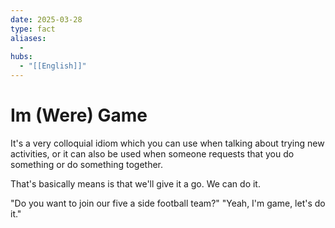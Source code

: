 ```yaml
---
date: 2025-03-28
type: fact
aliases:
  -
hubs:
  - "[[English]]"
---
```


# Im (Were) Game

It's a very colloquial idiom which you can use when talking about trying new activities, or it can also be used when someone requests that you do something or do something together.

That's basically means is that we'll give it a go. We can do it.

"Do you want to join our five a side football team?" "Yeah, I'm game, let's do it."


